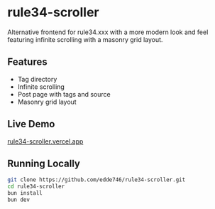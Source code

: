 # rule34-scroller

Alternative frontend for rule34.xxx with a more modern look and feel featuring infinite scrolling with a masonry grid layout.

## Features

- Tag directory
- Infinite scrolling
- Post page with tags and source
- Masonry grid layout

## Live Demo

[rule34-scroller.vercel.app](https://rule34-scroller.vercel.app)

## Running Locally

```bash
git clone https://github.com/edde746/rule34-scroller.git
cd rule34-scroller
bun install
bun dev
```
